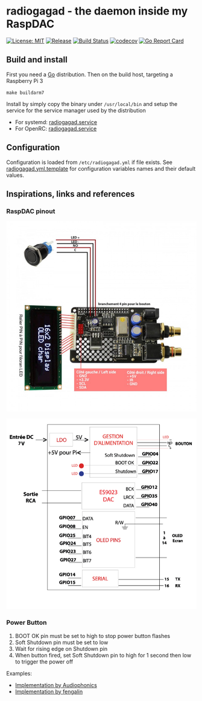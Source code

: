 # radiogagad - the daemon inside my RaspDAC

[![License: MIT](https://img.shields.io/badge/License-MIT-blue.svg)](https://opensource.org/licenses/MIT)
[![Release](https://img.shields.io/github/release/vinymeuh/radiogagad.svg)](https://github.com/vinymeuh/radiogagad/releases/latest)
[![Build Status](https://travis-ci.org/vinymeuh/radiogagad.svg?branch=master)](https://travis-ci.org/vinymeuh/radiogagad)
[![codecov](https://codecov.io/gh/vinymeuh/radiogagad/branch/master/graph/badge.svg)](https://codecov.io/gh/vinymeuh/radiogagad)
[![Go Report Card](https://goreportcard.com/badge/github.com/vinymeuh/radiogagad)](https://goreportcard.com/report/github.com/vinymeuh/radiogagad)

## Build and install

First you need a [Go](https://golang.org/dl/) distribution. Then on the build host, targeting a Raspberry Pi 3

```
make buildarm7
```

Install by simply copy the binary under ```/usr/local/bin``` and setup the service for the service manager used by the distribution

* For systemd: [radiogagad.service](https://github.com/vinymeuh/radiogagad/blob/master/radiogagad.service.systemd)
* For OpenRC: [radiogagad.service](https://github.com/vinymeuh/radiogagad/blob/master/radiogagad.service.openrc)

## Configuration

Configuration is loaded from ```/etc/radiogagad.yml``` if file exists. See [radiogagad.yml.template](radiogagad.yml.template) for configuration variables names and their default values.

## Inspirations, links and references

### RaspDAC pinout

![RaspDAC pinout](https://github.com/vinymeuh/radiogagad/blob/master/assets/audiophonics-i-sabre-v4-dac-es9023-tcxo-raspberry-pi-3-b-pi-3-b-pi-2-a-b-i2s.jpg)

![RaspDAC pinout schema](https://github.com/vinymeuh/radiogagad/blob/master/assets/I-SABRE-V3_FR_1_1.jpg)

### Power Button

1. BOOT OK pin must be set to high to stop power button flashes
2. Soft Shutdown pin must be set to low
3. Wait for rising edge on Shutdown pin
4. When button fired, set Soft Shutdown pin to high for 1 second then low to trigger the power off

Examples:

* [Implementation by Audiophonics](https://github.com/audiophonics/Raspberry-pwr-management)
* [Implementation by fengalin](https://github.com/fengalin/raspdac-on-osmc/tree/master/power/sbin)

